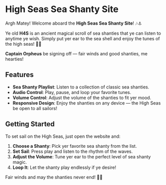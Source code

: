 
# High Seas Sea Shanty Site

Argh Matey! Welcome aboard the **High Seas Sea Shanty Site**! 🎶⚓

Ye old **H4S** is an ancient magical scroll of sea shanties that ye can listen to anytime ye wish. Simply put yer ear to the sea shell and enjoy the tunes of the high seas! 🏴‍☠️

**Captain Orpheus** be signing off — fair winds and good shanties, me hearties!

## Features

- **Sea Shanty Playlist**: Listen to a collection of classic sea shanties.
- **Audio Control**: Play, pause, and loop your favorite tunes.
- **Volume Control**: Adjust the volume of the shanties to fit yer mood.
- **Responsive Design**: Enjoy the shanties on any device — the High Seas be open to all sailors!

## Getting Started

To set sail on the High Seas, just open the website and:

1. **Choose a Shanty**: Pick yer favorite sea shanty from the list.
2. **Set Sail**: Press play and listen to the rhythm of the waves.
3. **Adjust the Volume**: Tune yer ear to the perfect level of sea shanty magic.
4. **Loop It**: Let the shanty play endlessly if ye desire!

Fair winds and may the shanties never end! 🌊🎶
